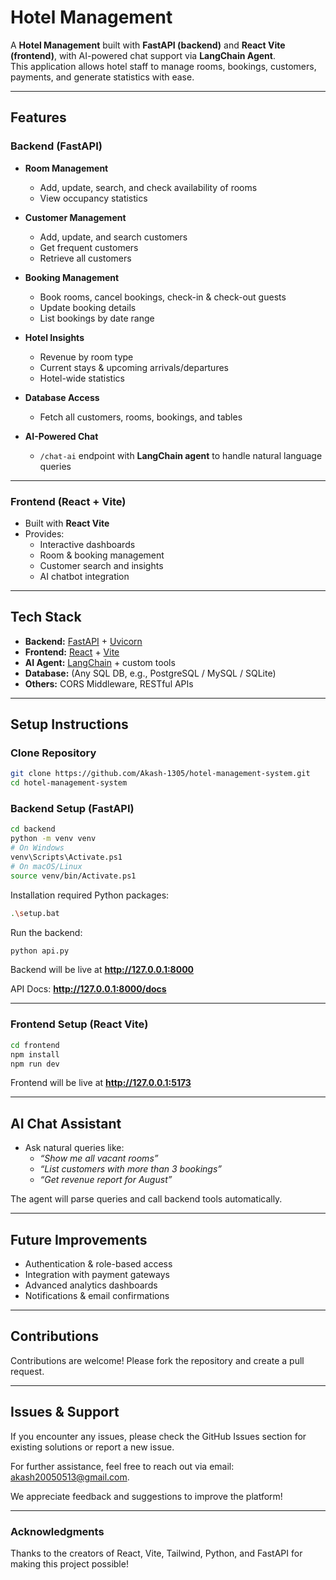 # Hotel Management

A **Hotel Management** built with **FastAPI (backend)** and **React Vite (frontend)**, with AI-powered chat support via **LangChain Agent**.  
This application allows hotel staff to manage rooms, bookings, customers, payments, and generate statistics with ease.

---

## Features

### Backend (FastAPI)

- **Room Management**

  - Add, update, search, and check availability of rooms
  - View occupancy statistics

- **Customer Management**

  - Add, update, and search customers
  - Get frequent customers
  - Retrieve all customers

- **Booking Management**

  - Book rooms, cancel bookings, check-in & check-out guests
  - Update booking details
  - List bookings by date range

- **Hotel Insights**

  - Revenue by room type
  - Current stays & upcoming arrivals/departures
  - Hotel-wide statistics

- **Database Access**

  - Fetch all customers, rooms, bookings, and tables

- **AI-Powered Chat**
  - `/chat-ai` endpoint with **LangChain agent** to handle natural language queries

---

### Frontend (React + Vite)

- Built with **React Vite**
- Provides:
  - Interactive dashboards
  - Room & booking management
  - Customer search and insights
  - AI chatbot integration

---

## Tech Stack

- **Backend:** [FastAPI](https://fastapi.tiangolo.com/) + [Uvicorn](https://www.uvicorn.org/)
- **Frontend:** [React](https://react.dev/) + [Vite](https://vitejs.dev/)
- **AI Agent:** [LangChain](https://www.langchain.com/) + custom tools
- **Database:** (Any SQL DB, e.g., PostgreSQL / MySQL / SQLite)
- **Others:** CORS Middleware, RESTful APIs

---

## Setup Instructions

### Clone Repository

```bash
git clone https://github.com/Akash-1305/hotel-management-system.git
cd hotel-management-system
```

### Backend Setup (FastAPI)

```bash
cd backend
python -m venv venv
# On Windows
venv\Scripts\Activate.ps1
# On macOS/Linux
source venv/bin/Activate.ps1
```

Installation required Python packages:

```bash
.\setup.bat
```

Run the backend:

```bash
python api.py
```

Backend will be live at **http://127.0.0.1:8000**

API Docs: **http://127.0.0.1:8000/docs**

---

### Frontend Setup (React Vite)

```bash
cd frontend
npm install
npm run dev
```

Frontend will be live at **http://127.0.0.1:5173**

---

## AI Chat Assistant

- Ask natural queries like:
  - _“Show me all vacant rooms”_
  - _“List customers with more than 3 bookings”_
  - _“Get revenue report for August”_

The agent will parse queries and call backend tools automatically.

---

## Future Improvements

- Authentication & role-based access
- Integration with payment gateways
- Advanced analytics dashboards
- Notifications & email confirmations

---

## Contributions

Contributions are welcome! Please fork the repository and create a pull request.

---

## Issues & Support

If you encounter any issues, please check the GitHub Issues section for existing solutions or report a new issue.

For further assistance, feel free to reach out via email: akash20050513@gmail.com.

We appreciate feedback and suggestions to improve the platform!

---

### Acknowledgments

Thanks to the creators of React, Vite, Tailwind, Python, and FastAPI for making this project possible!
